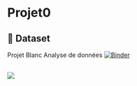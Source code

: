 # Projet0
## :file_folder: Dataset

Projet  Blanc Analyse de données
[![Binder](https://mybinder.org/badge_logo.svg)](https://mybinder.org/v2/gh/NaderCYBERR/Projet0/main?labpath=index.ipynb)

<br>
<img src="https://cdn.hackersandslackers.com/2020/12/pandasseries_redo.png"/>


